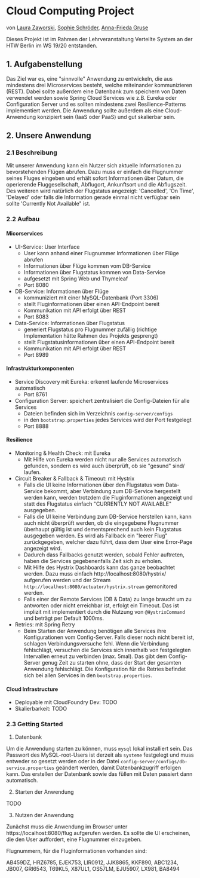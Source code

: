 # Cloud Computing Project

von [Laura Zaworski](https://github.com/LauraZaworski), [Sophie Schröder](https://github.com/sophieschrder), [Anna-Frieda Gruse](https://github.com/cosmoem)

Dieses Projekt ist im Rahmen der Lehrveranstaltung Verteilte System an der HTW Berlin im WS 19/20 entstanden.

## 1. Aufgabenstellung
Das Ziel war es, eine "sinnvolle" Anwendung zu entwickeln, die aus mindestens drei Microservices besteht, welche miteinander kommunizieren (REST). 
Dabei sollte außerdem eine Datenbank zum speichern von Daten verwendet werden sowie Spring Cloud Services wie z.B. Eureka oder Configuration Server und es sollten mindestens zwei Resilience-Patterns implementiert werden. 
Die Anwendung sollte außerdem als eine Cloud-Anwendung konzipiert sein (IaaS oder PaaS) und gut skalierbar sein.

## 2. Unsere Anwendung
### 2.1 Beschreibung
Mit unserer Anwendung kann ein Nutzer sich aktuelle Informationen zu bevorstehenden Flügen abrufen. Dazu muss er einfach die Flugnummer seines Fluges eingeben und erhält sofort Informationen über Datum, die operierende Fluggesellschaft, Abflugort, Ankunftsort und die Abflugszeit. Des weiteren wird natürlich der Flugstatus angezeigt: 'Cancelled', 'On Time', 'Delayed' oder falls die Information gerade einmal nicht verfügbar sein sollte 'Currently Not Available" ist. 

### 2.2 Aufbau

#### Micorservices

- UI-Service: User Interface
    - User kann anhand einer Flugnummer Informationen über Flüge abrufen
    - Informationen über Flüge kommen vom DB-Service
    - Informationen über Flugstatus kommen von Data-Service
    - aufgesetzt mit Spring Web und Thymeleaf
    - Port 8080
- DB-Service: Informationen über Flüge
    - kommuniziert mit einer MySQL-Datenbank (Port 3306)
    - stellt Fluginformationen über einen API-Endpoint bereit
    - Kommunikation mit API erfolgt über REST
    - Port 8083
- Data-Service: Informationen über Flugstatus
    - generiert Flugstatus pro Flugnummer zufällig (richtige Implementation hätte Rahmen des Projekts gesprengt)
    - stellt Flugstatusinformationen über einen API-Endpoint bereit
    - Kommunikation mit API erfolgt über REST
    - Port 8989

#### Infrastrukturkomponenten

- Service Discovery mit Eureka: erkennt laufende Microservices automatisch
    - Port 8761
- Configuration Server: speichert zentralisiert die Config-Dateien für alle Services 
    - Dateien befinden sich im Verzeichnis `config-server/configs`
    - in den `bootstrap.properties` jedes Services wird der Port festgelegt
    - Port 8888

#### Resilience 

- Monitoring & Health Check: mit Eureka
    - Mit Hilfe von Eureka werden nicht nur alle Services automatisch gefunden, sondern es wird auch überprüft, ob sie "gesund" sind/ laufen.
- Circuit Breaker & Fallback & Timeout: mit Hystrix
    - Falls die UI keine Informationen über den Flugstatus vom Data-Service bekommt, aber Verbindung zum DB-Service hergestellt werden kann, werden trotzdem die Fluginformationen angezeigt und statt des Flugstatus einfach "CURRENTLY NOT AVAILABLE" ausgegeben.
    - Falls die UI keine Verbindung zum DB-Service herstellen kann, kann auch nicht überprüft werden, ob die eingegebene Flugnummer überhaupt gültig ist und dementsprechend auch kein Flugstatus ausgegeben werden. Es wird als Fallback ein "leerer Flug" zurückgegeben, welcher dazu führt, dass dem User eine Error-Page angezeigt wird.
    - Dadurch dass Fallbacks genutzt werden, sobald Fehler auftreten, haben die Services gegebenenfalls Zeit sich zu erholen.
    - Mit Hilfe des Hystrix Dashboards kann das ganze beobachtet werden. Dazu muss einfach http://localhost:8080/hystrix/ aufgerufen werden und der Stream `http://localhost:8080/actuator/hystrix.stream` gemonitored werden.
    - Falls einer der Remote Services (DB & Data) zu lange braucht um zu antworten oder nicht erreichbar ist, erfolgt ein Timeout. Das ist implizit mit implementiert durch die Nutzung von `@HystrixCommand` und beträgt per Default 1000ms.
- Retries: mit Spring Retry
    - Beim Starten der Anwendung benötigen alle Services ihre Konfigurationen vom Config-Server. Falls dieser noch nicht bereit ist, schlagen Verbindungsversuche fehl. Wenn die Verbindung fehlschlägt, versuchen die Services sich innerhalb von festgelegten Intervallen erneut zu verbinden (max. 5mal). Das gibt dem Config-Server genug Zeit zu starten ohne, dass der Start der gesamten Anwendung fehlschlägt. Die Konfiguration für die Retries befindet sich bei allen Services in den `bootstrap.properties`.

#### Cloud Infrastructure

- Deployable mit CloudFoundry Dev: TODO
- Skalierbarkeit: TODO


### 2.3 Getting Started

1. Datenbank

Um die Anwendung starten zu können, muss `mysql` lokal installiert sein. Das Passwort des MySQL-root-Users ist derzeit als `systeme` festgelegt und muss entweder so gesetzt werden oder in der Datei `config-server/configs/db-service.properties` geändert werden, damit Datenbankzugriff erfolgen kann. 
Das erstellen der Datenbank sowie das füllen mit Daten passiert dann automatisch.

2. Starten der Anwendung

TODO

3. Nutzen der Anwendung

Zunächst muss die Anwendung im Browser unter https://localhost:8080/flug aufgerufen werden. Es sollte die UI erscheinen, die den User auffordert, eine Flugnummer einzugeben.

Flugnummern, für die Fluginformationen vorhanden sind:

AB459DZ, HRZ6785, EJEK753, LIR0912, JJK8865, KKF890, ABC1234, JB007, GRI6543, T69KL5, X87UL1, OS57LM, EJU5907, LX981, BA8494
